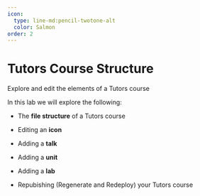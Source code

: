 ```yaml
---
icon:
  type: line-md:pencil-twotone-alt
  color: Salmon
order: 2
---
```

# Tutors Course Structure

Explore and edit the elements of a Tutors course

In this lab we will explore the following:

- The **file structure** of a Tutors course

- Editing an **icon**

- Adding a **talk**

- Adding a **unit**

- Adding a **lab**

- Repubishing (Regenerate and Redeploy) your Tutors course